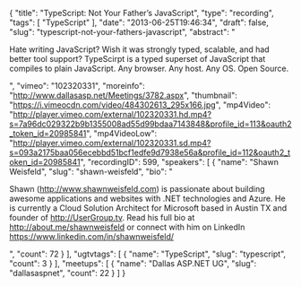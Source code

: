 {
  "title": "TypeScript: Not Your Father’s JavaScript",
  "type": "recording",
  "tags": [
    "TypeScript"
  ],
  "date": "2013-06-25T19:46:34",
  "draft": false,
  "slug": "typescript-not-your-fathers-javascript",
  "abstract": "<p>Hate writing JavaScript? Wish it was strongly typed, scalable, and had better tool support? TypeScirpt is a typed superset of JavaScript that compiles to plain JavaScript. Any browser. Any host. Any OS. Open Source.</p>",
  "vimeo": "102320331",
  "moreinfo": "http://www.dallasasp.net/Meetings/3782.aspx",
  "thumbnail": "https://i.vimeocdn.com/video/484302613_295x166.jpg",
  "mp4Video": "http://player.vimeo.com/external/102320331.hd.mp4?s=7a96dc029322b9b1355008ad55d99bdaa7143848&profile_id=113&oauth2_token_id=20985841",
  "mp4VideoLow": "http://player.vimeo.com/external/102320331.sd.mp4?s=093a2175baa056ecebbd51bcf1edfe9d7938e56a&profile_id=112&oauth2_token_id=20985841",
  "recordingID": 599,
  "speakers": [
    {
      "name": "Shawn Weisfeld",
      "slug": "shawn-weisfeld",
      "bio": "<p>Shawn (http://www.shawnweisfeld.com) is passionate about building awesome applications and websites with .NET technologies and Azure. He is currently a Cloud Solution Architect for Microsoft based in Austin TX and founder of http://UserGroup.tv. Read his full bio at http://about.me/shawnweisfeld or connect with him on LinkedIn https://www.linkedin.com/in/shawnweisfeld/</p>",
      "count": 72
    }
  ],
  "ugtvtags": [
    {
      "name": "TypeScript",
      "slug": "typescript",
      "count": 3
    }
  ],
  "meetups": [
    {
      "name": "Dallas ASP.NET UG",
      "slug": "dallasaspnet",
      "count": 22
    }
  ]
}